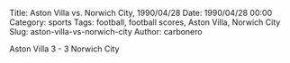 Title: Aston Villa vs. Norwich City, 1990/04/28
Date: 1990/04/28 00:00
Category: sports
Tags: football, football scores, Aston Villa, Norwich City
Slug: aston-villa-vs-norwich-city
Author: carbonero


Aston Villa 3 - 3 Norwich City
